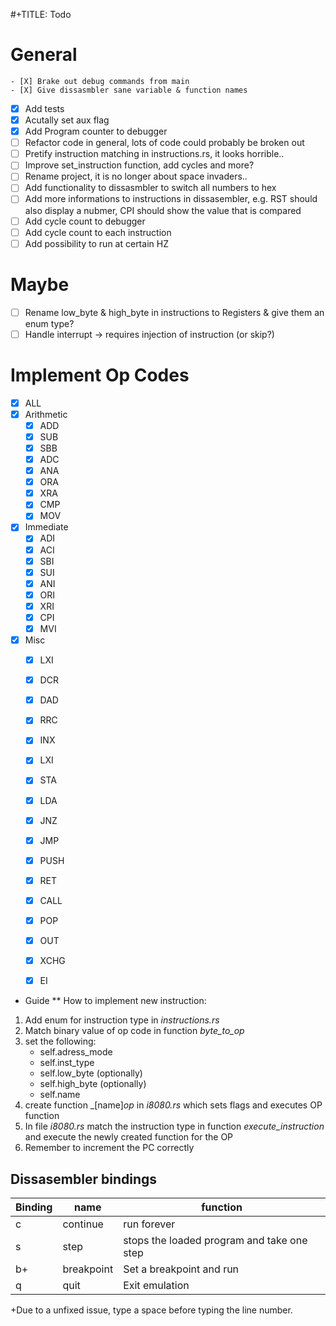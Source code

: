 #+TITLE: Todo

# General
    - [X] Brake out debug commands from main
    - [X] Give dissasmbler sane variable & function names
- [x] Add tests
- [X] Acutally set aux flag
- [X] Add Program counter to debugger
- [ ] Refactor code in general, lots of code could probably be broken out
- [ ] Pretify instruction matching in instructions.rs, it looks horrible..
- [ ] Improve set_instruction function, add cycles and more?
- [ ] Rename project, it is no longer about space invaders.. 
- [ ] Add functionality to dissasmbler to switch all numbers to hex
- [ ] Add more informations to instructions in dissasembler, e.g. RST should also display a nubmer, CPI should show the value that is compared
- [ ] Add cycle count to debugger
- [ ] Add cycle count to each instruction
- [ ] Add possibility to run at certain HZ

# Maybe
- [ ] Rename low_byte & high_byte in instructions to Registers & give them an enum type?
- [ ] Handle interrupt -> requires injection of instruction (or skip?)

# Implement Op Codes
- [X] ALL
- [X] Arithmetic
    - [X] ADD
    - [X] SUB
    - [X] SBB
    - [X] ADC
    - [X] ANA
    - [X] ORA
    - [X] XRA
    - [X] CMP
    - [X] MOV
- [X] Immediate
    - [X] ADI
    - [X] ACI
    - [X] SBI
    - [X] SUI
    - [X] ANI
    - [X] ORI
    - [X] XRI
    - [X] CPI
    - [X] MVI
- [X] Misc
    - [X] LXI
    - [X] DCR
    - [X] DAD
    - [X] RRC
    - [X] INX
    - [X] LXI
    - [X] STA
    - [X] LDA
    - [X] JNZ
    - [X] JMP
    - [X] PUSH
    - [X] RET
    - [X] CALL
    - [X] POP
    - [X] OUT
    - [X] XCHG
    - [X] EI





* Guide
** How to implement new instruction:
1. Add enum for instruction type in _instructions.rs_
2. Match binary value of op code in function _byte_to_op_
3. set the following:
   + self.adress_mode
   + self.inst_type
   + self.low_byte (optionally)
   + self.high_byte (optionally)
   + self.name
4. create function _[name]_op_ in _i8080.rs_ which sets flags and executes OP function
5. In file _i8080.rs_ match the instruction type in function
   _execute_instruction_ and execute the newly created function for the OP
6. Remember to increment the PC correctly


## Dissasembler bindings

| Binding | name       | function                                   |
|---------|------------|--------------------------------------------|
| c       | continue   | run forever                                |
| s       | step       | stops the loaded program and take one step |
| b+      | breakpoint | Set a breakpoint and run                   |
| q       | quit       | Exit emulation                             |

+Due to a unfixed issue, type a space before typing the line number.

